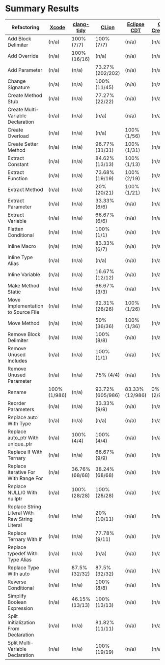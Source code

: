 # Summary Results

Refactoring | [Xcode](results/AppleXcodeResults.md) | [clang-tidy](results/ClangTidyResults.md) | [CLion](results/CLionResults.md) | [Eclipse CDT](results/EclipseCDTResults.md) | [Qt Creator](results/QtCreatorResults.md) | [ReSharper for C++](results/ReSharperCppResults.md) | [Visual AssistX](results/VisualAssistXResults.md) | [Visual Studio](results/VisualStudioResults.md)
----------- | ----- | ---------- | ----- | ----------- | ---------- | ----------------- | -------------- | -------------
Add Block Delimiter | (n/a) | 100% (7/7) | 100% (7/7) | (n/a) | (n/a) | 100% (7/7) | (n/a) | 100% (7/7)
Add Override | (n/a) | 100% (16/16) | (n/a) | (n/a) | (n/a) | 100% (16/16) | (n/a) | (n/a)
Add Parameter | (n/a) | (n/a) | 73.27% (202/202) | (n/a) | (n/a) | 78.71% (202/202) | (n/a) | 58.91% (202/202)
Change Signature | (n/a) | (n/a) | 100% (11/45) | (n/a) | (n/a) | 100% (45/45) | 64.44% (45/45) | 35.56% (45/45)
Create Method Stub | (n/a) | (n/a) | 77.27% (22/22) | (n/a) | (n/a) | 86.36% (22/22) | (n/a) | (n/a)
Create Multi-Variable Declaration | (n/a) | (n/a) | (n/a) | (n/a) | (n/a) | 91.67% (12/12) | (n/a) | (n/a)
Create Overload | (n/a) | (n/a) | (n/a) | 100% (1/56) | (n/a) | (n/a) | (n/a) | (n/a)
Create Setter Method | (n/a) | (n/a) | 96.77% (31/31) | 100% (1/31) | (n/a) | (n/a) | (n/a) | (n/a)
Extract Constant | (n/a) | (n/a) | 84.62% (13/13) | 100% (1/13) | (n/a) | (n/a) | (n/a) | (n/a)
Extract Function | (n/a) | (n/a) | 73.68% (19/19) | 100% (2/19) | (n/a) | 100% (19/19) | 36.84% (19/19) | 63.16% (19/19)
Extract Method | (n/a) | (n/a) | 20% (20/21) | 100% (1/21) | (n/a) | 100% (21/21) | 57.14% (21/21) | 85.71% (21/21)
Extract Parameter | (n/a) | (n/a) | 33.33% (6/6) | (n/a) | (n/a) | (n/a) | (n/a) | (n/a)
Extract Variable | (n/a) | (n/a) | 66.67% (6/6) | (n/a) | (n/a) | 100% (6/6) | (n/a) | (n/a)
Flatten Conditional | (n/a) | (n/a) | 100% (1/1) | (n/a) | (n/a) | 0% (1/1) | (n/a) | (n/a)
Inline Macro | (n/a) | (n/a) | 83.33% (6/7) | (n/a) | (n/a) | 85.71% (7/7) | (n/a) | (n/a)
Inline Type Alias | (n/a) | (n/a) | (n/a) | (n/a) | (n/a) | 100% (13/13) | (n/a) | (n/a)
Inline Variable | (n/a) | (n/a) | 16.67% (12/12) | (n/a) | (n/a) | 100% (12/12) | (n/a) | (n/a)
Make Method Static | (n/a) | (n/a) | 66.67% (3/3) | (n/a) | (n/a) | 0% (3/3) | (n/a) | (n/a)
Move Implementation to Source File | (n/a) | (n/a) | 92.31% (26/26) | 100% (1/26) | (n/a) | 100% (26/26) | 19.23% (26/26) | 88.46% (26/26)
Move Method | (n/a) | (n/a) | 50% (36/36) | 100% (1/36) | (n/a) | (n/a) | (n/a) | (n/a)
Remove Block Delimiter | (n/a) | (n/a) | 100% (8/8) | (n/a) | (n/a) | 100% (8/8) | (n/a) | (n/a)
Remove Unused Includes | (n/a) | (n/a) | 100% (1/1) | (n/a) | (n/a) | 100% (1/1) | (n/a) | (n/a)
Remove Unused Parameter | (n/a) | (n/a) | 75% (4/4) | (n/a) | (n/a) | 50% (4/4) | (n/a) | (n/a)
Rename | 100% (1/986) | (n/a) | 93.72% (605/986) | 83.33% (12/986) | 0% (2/986) | 98.17% (986/986) | 67.44% (986/986) | 90.26% (986/986)
Reorder Parameters | (n/a) | (n/a) | 33.33% (9/9) | (n/a) | (n/a) | 44.44% (9/9) | (n/a) | 0% (9/9)
Replace auto With Type | (n/a) | (n/a) | (n/a) | (n/a) | (n/a) | 46.67% (30/30) | (n/a) | (n/a)
Replace auto_ptr With unique_ptr | (n/a) | 100% (4/4) | 100% (4/4) | (n/a) | (n/a) | (n/a) | (n/a) | (n/a)
Replace If With Ternary | (n/a) | (n/a) | 66.67% (9/9) | (n/a) | (n/a) | 66.67% (9/9) | (n/a) | (n/a)
Replace Iterative For With Range For | (n/a) | 36.76% (68/68) | 38.24% (68/68) | (n/a) | (n/a) | (n/a) | (n/a) | (n/a)
Replace NULL/0 With nullptr | (n/a) | 100% (28/28) | 100% (28/28) | (n/a) | (n/a) | 100% (28/28) | (n/a) | (n/a)
Replace String Literal With Raw String Literal | (n/a) | (n/a) | 20% (10/11) | (n/a) | (n/a) | 90.91% (11/11) | (n/a) | 100% (11/11)
Replace Ternary With If | (n/a) | (n/a) | 77.78% (9/11) | (n/a) | (n/a) | 100% (11/11) | (n/a) | (n/a)
Replace typedef With Type Alias | (n/a) | (n/a) | (n/a) | (n/a) | (n/a) | 100% (7/7) | (n/a) | (n/a)
Replace Type With auto | (n/a) | 87.5% (32/32) | 87.5% (32/32) | (n/a) | (n/a) | 87.5% (32/32) | (n/a) | (n/a)
Reverse Conditional | (n/a) | (n/a) | 100% (8/8) | (n/a) | (n/a) | 100% (8/8) | (n/a) | (n/a)
Simplify Boolean Expression | (n/a) | 46.15% (13/13) | 100% (13/13) | (n/a) | (n/a) | (n/a) | (n/a) | (n/a)
Split Initialization From Declaration | (n/a) | (n/a) | 81.82% (11/11) | (n/a) | (n/a) | 100% (11/11) | (n/a) | (n/a)
Split Multi-Variable Declaration | (n/a) | (n/a) | 100% (19/19) | (n/a) | (n/a) | 84.21% (19/19) | (n/a) | (n/a)
